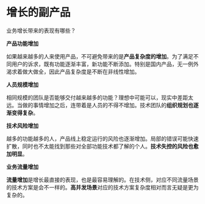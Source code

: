 # 增长的副产品

业务增长带来的表现有哪些？

**产品功能增加**

如果越来越多的人来使用产品，不可避免带来的是**产品复杂度的增加**。为了满足不同用户的诉求，既有功能逐渐丰富，新功能不断添加。特别是国内产品，无一例外渴求着做大做全，因此产品复杂度是不断在非线性增加。



**人员规模增加**

相同规模的团队是否能够交付越来越多的功能？理想中可能可以，现实中差距太远。当做的事情增加之后，连带着是人员的不得不增加。技术团队的**组织规划也逐渐变得复杂**。



&#x20;**技术风险增加**

越多的功能越多的人，产品线上稳定运行的风险也逐渐增加。局部的错误可能快速扩散，同时也不太能找到那些对全部功能技术都了解的个人。**技术失控的风险也愈加明显**。



**业务流量增加**

**流量增加**是增长最直接的表现，也是最容易理解的。在技术侧，对应不同流量场景的技术方案是会不一样的。**高并发场景**对应的技术方案复杂度相对而言无疑是更为复杂的。
